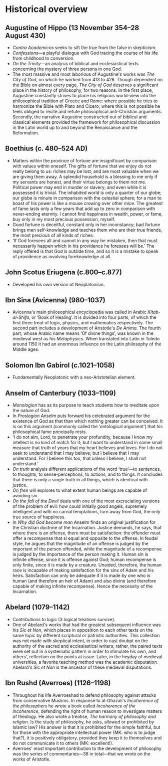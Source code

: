 # Historical overview

## Augustine of Hippo (13 November 354–28 August 430)

* *Contra Academicos* seeks to sift the true from the false in skepticism.
* *Confessions*—a playful dialogue with God tracing the course of his life
  from childhood to conversion.
* *On the Trinity*—an analysis of biblical and ecclesiastical texts
  concerning the mystery of three persons in one God.
* The most massive and most laborious of Augustine's works was *The City of
  God*, on which he worked from 413 to 426. Though dependent on the Bible on
  almost every page, *The City of God* deserves a significant place in the
  history of philosophy, for two reasons. In the first place, Augustine
  constantly strives to place his religious world-view into the
  philosophical tradition of Greece and Rome: where possible he tries to
  harmonize the Bible with Plato and Cicero; where this is not possible he
  feels obliged to recite and refute philosophical anti-Christian arguments.
  Secondly, the narrative Augustine constructed out of biblical and
  classical elements provided the framework for philosophical discussion in
  the Latin world up to and beyond the Renaissance and the Reformation.

## Boethius (c. 480–524 AD)

* Matters within the province of fortune are insignificant by comparison
  with values within oneself. The gifts of fortune that we enjoy do not
  really belong to us: riches may be lost, and are most valuable when we are
  giving them away. A splendid household is a blessing to me only if my
  servants are honest, and their virtue belongs to them not me. Political
  power may end in murder or slavery; and even while it is possessed it is
  trivial. The inhabited world is only a quarter of our globe; our globe is
  minute in comparison with the celestial sphere; for a man to boast of his
  power is like a mouse crowing over other mice. The greatest of fame lasts
  only a few years that add up to zero in comparison with never-ending
  eternity. I cannot find happiness in wealth, power, or fame, buy only in
  my most precious possession, myself.
* Good fortune is deceitful, constant only in her inconstancy; bad fortune
  brings men self-knowledge and teaches them who are their true friends, the
  most precious of all kinds of riches.
* ‘If God foresees all and cannot in any way be mistaken, then that must
  necessarily happen which in his providence he foresees will be.’ The reply
  offered is that God is outside time, and so it is a mistake to speak of
  providence as involving foreknowledge at all.

## John Scotus Eriugena (c.800–c.877)

* Developed his own version of Neoplatonism.

## Ibn Sina (Avicenna) (980–1037)

* Avicenna's main philosophical encyclopedia was called in Arabic
  *Kitab-al-Shifa*, or ‘Book of Healing’. It is divided into four parts, of
  which the first three treat of logic, physics, and mathematics
  respectively. The second part includes a development of Aristotle's *De
  Anima*. The fourth part, whose Arabic name means ‘Of divine things’, was
  known in the medieval west as his *Metaphysics*. When translated into
  Latin in Toledo around 1150 it had an enormous influence on the Latin
  philosophy of the Middle ages.

## Solomon Ibn Gabirol (c.1021–1058)

* Fundamentally Neoplatonic with a neo-Aristotelian element.

## Anselm of Canterbury (1033–1109)

* *Monologion* has as its purpose to teach students how to meditate upon the
  nature of God.
* In *Proslogion* Anselm puts forward his celebrated argument for the
  existence of God as that than which nothing greater can be conceived. It
  is on this argument (commonly called the ‘ontological argument’) that his
  philosophical fame principally rests.
* ‘I do not aim, Lord, to penetrate your profundity, because I know my
  intellect is no kind of match for it; but I want to understand in some
  small measure that truth of years that my heart believes and loves. For I
  do not seek to understand that I may believe; but I believe that I may
  understand. For I believe this too, that unless I believe, I shall not
  understand.’
* *On truth* analysis different applications of the word ‘true’—to
  sentences, to thoughts, to sense-perceptions, to actions, and to things.
  It concludes that there is only a single truth in all things, which is
  identical with justice.
* *On free will* explores to what extent human beings are capable of
  avoiding sin.
* *On the fall of the Devil* deals with one of the most excruciating
  versions of the problem of evil: how could initially good angels,
  supremely intelligent and with no carnal temptations, turn away from God,
  the only true source of happiness.
* In *Why did God become man* Anselm finds an original justification for the
  Christian doctrine of the Incarnation. Justice demands, he says, that
  where there is an offense, there must be satisfaction: the offender must
  offer a recompense that si equal and opposite to the offense. In feudal
  style, he argues that the magnitude of an offense is judged by the
  important of the person offended, while the magnitude of a recompense is
  judged by the importance of the person making it. Human sin is infinite
  offense, since it is offense against God; human recompense is only finite,
  since it is made by a creature. Unaided, therefore, the human race is
  incapable of making satisfaction for the sins of Adam and his heirs.
  Satisfaction can only be adequate if it is made by one who is human (and
  therefore an heir of Adam) and also divine (and therefore capable of
  making infinite recompense). Hence the necessity of the Incarnation.

## Abelard (1079–1142)

* Contributions to logic (3 logical treatises survive).
* One of Abelard's works that had the greatest subsequent influence was his
  *Sic et Non*, which places in opposition to each other texts on the same
  topic by different scriptural or patristic authorities. This collection
  was not made with skeptical intent, in order to cast doubpt on the
  authority of the sacred and ecclesiastical writers; rather, the paired
  texts were set out in a systematic pattern in order to stimulate his own,
  and others', reflection on the points at issue. Later, in the heyday of
  medieval universities, a favorite teaching method was the academic
  disputation. Abelard's *Sic et Non* is the ancestor of these medieval
  disputations.

## Ibn Rushd (Averroes) (1126–1198)

* Throughout his life Averroeshad to defend philosophy against attacks from
  conservative Muslims. In response to al-Ghazali's *Incoherence of the
  philosophers* he wrote a book called *Incoherence of the incoherence*,
  defending the right of human reason to investigate matters of theology. He
  also wrote a treatise, *The harmony of philosophy and religion*. Is the
  study of philosophy, he asks, allowed or prohibited by Islamic law? His
  answer is that it is prohibited for the simple faithful, but for those
  with the appropriate intellectual power (MK: who is to judge that?), it is
  positively obligatory, provided they keep it to themselves and do not
  communicate it to others (MK: excellent!).
* Averroes' most important contribution to the development of philosophy was
  the series of commentaries—38 in total—that we wrote on the works of
  Aristotle.
